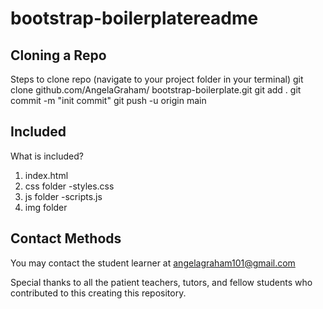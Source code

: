# bootstrap-boilerplatereadme
## Cloning a Repo

 Steps to clone repo
(navigate to your project folder in your terminal)
  git clone github.com/AngelaGraham/ bootstrap-boilerplate.git
  git add .
  git commit -m "init commit"
  git push -u origin main
## Included

What is included?
1. index.html
2. css folder
  -styles.css
3. js folder
  -scripts.js
4. img folder
## Contact Methods 
You may contact the student learner at angelagraham101@gmail.com 

Special thanks to all the patient teachers, tutors, and fellow students who contributed to this creating this repository. 